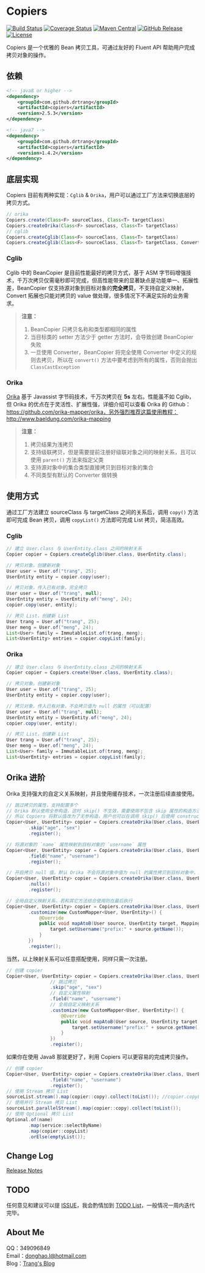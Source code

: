 # Copiers

[![Build Status](https://img.shields.io/travis/drtrang/Copiers/master.svg?style=flat-square)](https://www.travis-ci.org/drtrang/Copiers)
[![Coverage Status](https://img.shields.io/coveralls/drtrang/Copiers/master.svg?style=flat-square)](https://coveralls.io/github/drtrang/Copiers?branch=master)
[![Maven Central](https://img.shields.io/maven-central/v/com.github.drtrang/copiers.svg?style=flat-square)](https://maven-badges.herokuapp.com/maven-central/com.github.drtrang/copiers)
[![GitHub Release](https://img.shields.io/github/release/drtrang/Copiers.svg?style=flat-square)](https://github.com/drtrang/Copiers/releases)
[![License](http://img.shields.io/badge/license-apache%202-blue.svg?style=flat-square)](https://github.com/drtrang/Copiers/blob/master/LICENSE)

Copiers 是一个优雅的 Bean 拷贝工具，可通过友好的 Fluent API 帮助用户完成拷贝对象的操作。

## 依赖
```xml
<!-- java8 or higher -->
<dependency>
    <groupId>com.github.drtrang</groupId>
    <artifactId>copiers</artifactId>
    <version>2.5.3</version>
</dependency>

<!-- java7 -->
<dependency>
    <groupId>com.github.drtrang</groupId>
    <artifactId>copiers</artifactId>
    <version>1.4.2</version>
</dependency>
```

## 底层实现
Copiers 目前有两种实现：`Cglib` & `Orika`，用户可以通过工厂方法来切换底层的拷贝方式。

```java
// orika
Copiers.create(Class<F> sourceClass, Class<T> targetClass)
Copiers.createOrika(Class<F> sourceClass, Class<T> targetClass)
// cglib
Copiers.createCglib(Class<F> sourceClass, Class<T> targetClass)
Copiers.createCglib(Class<F> sourceClass, Class<T> targetClass, Converter converter)
```

### Cglib
Cglib 中的 BeanCopier 是目前性能最好的拷贝方式，基于 ASM 字节码增强技术，千万次拷贝仅需毫秒即可完成，但高性能带来的显著缺点是功能单一、拓展性差，BeanCopier 仅支持源对象到目标对象的**完全拷贝**，不支持自定义映射，Convert 拓展也只能对拷贝的 value 做处理，很多情况下不满足实际的业务需求。

> **注意：**
> 1. BeanCopier 只拷贝名称和类型都相同的属性
> 2. 当目标类的 setter 方法少于 getter 方法时，会导致创建 BeanCopier 失败
> 3. 一旦使用 Converter，BeanCopier 将完全使用 Converter 中定义的规则去拷贝，所以在 `convert()` 方法中要考虑到所有的属性，否则会抛出 `ClassCastException`

### Orika
[Orika](https://github.com/orika-mapper/orika) 基于 Javassist 字节码技术，千万次拷贝在 **5s** 左右。性能虽不如 Cglib，但 Orika 的优点在于灵活性、扩展性强，详细介绍可以查看 Orika 的 Github：https://github.com/orika-mapper/orika，另外强烈推荐这篇使用教程：http://www.baeldung.com/orika-mapping

> **注意：**
> 1. 拷贝结果为浅拷贝
> 2. 支持级联拷贝，但是需要提前注册好级联对象之间的映射关系，且可以使用 `parent()` 方法来指定父类
> 3. 支持源对象中的集合类型直接拷贝到目标对象的集合
> 4. 不同类型有默认的 Converter 做转换

## 使用方式
通过工厂方法建立 sourceClass 与 targetClass 之间的关系后，调用 `copy()` 方法即可完成 Bean 拷贝，调用 `copyList()` 方法即可完成 List 拷贝，简洁高效。

### Cglib
```java
// 建立 User.class 与 UserEntity.class 之间的映射关系
Copier copier = Copiers.createCglib(User.class, UserEntity.class);

// 拷贝对象，创建新对象
User user = User.of("trang", 25);
UserEntity entity = copier.copy(user);

// 拷贝对象，传入已有对象，完全拷贝
User user = User.of("trang", null);
UserEntity entity = UserEntity.of("meng", 24);
copier.copy(user, entity);

// 拷贝 List，创建新 List
User trang = User.of("trang", 25);
User meng = User.of("meng", 24);
List<User> family = ImmutableList.of(trang, meng);
List<UserEntity> entries = copier.copyList(family);
```

### Orika
```java
// 建立 User.class 与 UserEntity.class 之间的映射关系
Copier copier = Copiers.create(User.class, UserEntity.class);

// 拷贝对象，创建新对象
User user = User.of("trang", 25);
UserEntity entity = copier.copy(user);

// 拷贝对象，传入已有对象，不会拷贝值为 null 的属性（可以配置）
User user = User.of("trang", null);
UserEntity entity = UserEntity.of("meng", 24);
copier.copy(user, entity);

// 拷贝 List，创建新 List
User trang = User.of("trang", 25);
User meng = User.of("meng", 24);
List<User> family = ImmutableList.of(trang, meng);
List<UserEntity> entries = copier.copyList(family);
```

## Orika 进阶
Orika 支持强大的自定义关系映射，并且使用缓存技术，一次注册后续直接使用。

```java
// 跳过拷贝的属性，支持配置多个
// Orika 默认使用全参构造，这时 skip() 不生效，需要使用不包含 skip 属性的构造方法，
// 所以 Copiers 将默认值改为了无参构造，用户也可以在调用 skip() 后使用 constructor() 方法自己指定
Copier<User, UserEntity> copier = Copiers.createOrika(User.class, UserEntity.class)
        .skip("age", "sex")
        .register();

// 将源对象的 `name` 属性映射到目标对象的 `username` 属性
Copier<User, UserEntity> copier = Copiers.createOrika(User.class, UserEntity.class)
        .field("name", "username")
        .register();

// 开启拷贝 null 值，默认 Orika 不会将源对象中值为 null 的属性拷贝到目标对象中，如有需要可以手动开启
Copier<User, UserEntity> copier = Copiers.createOrika(User.class, UserEntity.class)
        .nulls()
        .register();

// 全局自定义映射关系，若和其它方法结合使用则在最后执行
Copier<User, UserEntity> copier = Copiers.createOrika(User.class, UserEntity.class)
        .customize(new CustomMapper<User, UserEntity>() {
            @Override
            public void mapAtoB(User source, UserEntity target, MappingContext context) {
                target.setUsername("prefix:" + source.getName());
            }
        })
        .register();
```

当然，以上映射关系可以任意搭配使用，同样只需一次注册。

```java
// 创建 copier
Copier<User, UserEntity> copier = Copiers.createOrika(User.class, UserEntity.class)
                // 跳过拷贝
                .skip("age", "sex")
                // 自定义属性映射
                .field("name", "username")
                // 全局自定义映射关系
                .customize(new CustomMapper<User, UserEntity>() {
                    @Override
                    public void mapAtoB(User source, UserEntity target, MappingContext context) {
                        target.setUsername("prefix:" + source.getName());
                    }
                })
                .register();
```

如果你在使用 Java8 那就更好了，利用 Copiers 可以更容易的完成拷贝操作。

```java
// 创建 copier
Copier<User, UserEntity> copier = Copiers.createOrika(User.class, UserEntity.class)
                .field("name", "username")
                .register();
// 使用 Stream 拷贝 List
sourceList.stream().map(copier::copy).collect(toList()); //copier.copyList(sourceList);
// 使用并行 Stream 拷贝 List
sourceList.parallelStream().map(copier::copy).collect(toList());
// 使用 Optional 拷贝 List
Optional.of(name)
        .map(service::selectByName)
        .map(copier::copyList) 
        .orElse(emptyList());
```

## Change Log
[Release Notes](https://github.com/drtrang/Copiers/releases)

## TODO
任何意见和建议可以提 [ISSUE](https://github.com/drtrang/Copiers/issues)，我会酌情加到 [TODO List](https://github.com/drtrang/Copiers/blob/master/TODO.md)，一般情况一周内迭代完毕。

## About Me
QQ：349096849<br>
Email：donghao.l@hotmail.com<br>
Blog：[Trang's Blog](http://blog.trang.space)
